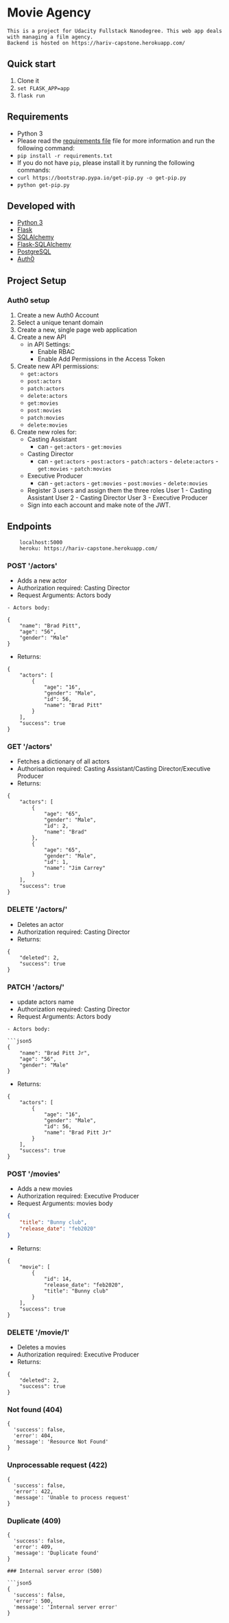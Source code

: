 # Movie Agency

    This is a project for Udacity Fullstack Nanodegree. This web app deals with managing a film agency.
    Backend is hosted on https://hariv-capstone.herokuapp.com/


## Quick start

1. Clone it
1. `set FLASK_APP=app`
1. `flask run`

## Requirements

-   Python 3
-   Please read the [requirements file](./requirements.txt) file for more information and run the following command:
 -   `pip install -r requirements.txt`
-   If you do not have `pip`, please install it by running the following commands:
 -   `curl https://bootstrap.pypa.io/get-pip.py -o get-pip.py`
 -   `python get-pip.py`


## Developed with

* [Python 3](https://www.python.org/)
* [Flask](http://flask.pocoo.org/)
* [SQLAlchemy](http://www.sqlalchemy.org/)
* [Flask-SQLAlchemy](http://flask-sqlalchemy.pocoo.org/)
* [PostgreSQL](https://www.postgresql.org/)
* [Auth0](https://www.auth0.com)

## Project Setup

### Auth0 setup

1. Create a new Auth0 Account
2. Select a unique tenant domain
3. Create a new, single page web application
4. Create a new API
    - in API Settings:
        - Enable RBAC
        - Enable Add Permissions in the Access Token
5. Create new API permissions:
    - `get:actors`
    - `post:actors`
    - `patch:actors`
    - `delete:actors`
    - `get:movies`
    - `post:movies`
    - `patch:movies`
    - `delete:movies`
6. Create new roles for:
    - Casting Assistant
        - can   - `get:actors`
                - `get:movies`
    - Casting Director
        - can   - `get:actors`
                - `post:actors`
                - `patch:actors`
                - `delete:actors`
                - `get:movies`
                - `patch:movies`
    - Executive Producer
        - can   - `get:actors`
                - `get:movies`
                - `post:movies`
                - `delete:movies`
    - Register 3 users and assign them the three roles 
            User 1 - Casting Assistant
            User 2 - Casting Director
            User 3 - Executive Producer
    - Sign into each account and make note of the JWT.

## Endpoints
```
    localhost:5000
    heroku: https://hariv-capstone.herokuapp.com/
```
### POST '/actors'

- Adds a new actor
- Authorization required: Casting Director
- Request Arguments: Actors body

```
- Actors body: 

{
    "name": "Brad Pitt",
    "age": "56",
    "gender": "Male"
}
```
- Returns: 

```json5
{
    "actors": [
        {
            "age": "16",
            "gender": "Male",
            "id": 56,
            "name": "Brad Pitt"
        }
    ],
    "success": true
}
```
### GET '/actors'

- Fetches a dictionary of all actors
- Authorisation required: Casting Assistant/Casting Director/Executive Producer
- Returns: 

```json5
{
    "actors": [
        {
            "age": "65",
            "gender": "Male",
            "id": 2,
            "name": "Brad"
        },
        {
            "age": "65",
            "gender": "Male",
            "id": 1,
            "name": "Jim Carrey"
        }
    ],
    "success": true
}
```

### DELETE '/actors/<id>'

- Deletes an actor
- Authorization required: Casting Director
- Returns: 

```json5
{
    "deleted": 2,
    "success": true
}
```

### PATCH '/actors/<id>'

- update actors name
- Authorization required: Casting Director
- Request Arguments: Actors body

```
- Actors body: 

```json5
{
    "name": "Brad Pitt Jr",
    "age": "56",
    "gender": "Male"
}
```
- Returns: 

```json5
{
    "actors": [
        {
            "age": "16",
            "gender": "Male",
            "id": 56,
            "name": "Brad Pitt Jr"
        }
    ],
    "success": true
}
```
### POST '/movies'

- Adds a new movies
- Authorization required: Executive Producer
- Request Arguments: movies body

```json
{
    "title": "Bunny club",
    "release_date": "feb2020"
}
```
- Returns: 

```json5
{
    "movie": [
        {
            "id": 14,
            "release_date": "feb2020",
            "title": "Bunny club"
        }
    ],
    "success": true
}
```
### DELETE '/movie/1'

- Deletes a movies
- Authorization required: Executive Producer
- Returns: 

```json5
{
    "deleted": 2,
    "success": true
}
```
### Not found  (404)

```json5
{
  'success': false,
  'error': 404,
  'message': 'Resource Not Found'
}
```

### Unprocessable request (422)

```json5
{
  'success': false,
  'error': 422,
  'message': 'Unable to process request'
}
```
### Duplicate (409)

```json5
{
  'success': false,
  'error': 409,
  'message': 'Duplicate found'
}

### Internal server error (500)

```json5
{
  'success': false,
  'error': 500,
  'message': 'Internal server error'
}
```